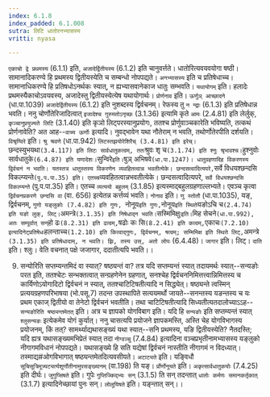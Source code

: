 ```yaml
---
index: 6.1.8
index_padded: 6.1.008
sutra: लिटि धातोरनभ्यासस्य
vritti: nyasa

---
```

`एकाचो द्वे प्रथमस्य` (6.1.1) इति, `अजादेर्द्वितीयस्य` (6.1.2) इति चानुवर्त्तते। धातोरित्यवयवयोगा षष्ठी। सामानादिकरण्ये हि प्रथमस्य द्वितीयस्येति च सम्बन्धो नोपपद्यते। `अनभ्यासस्य` इति च प्रतिषेधाच्च। सामानाधिकरण्ये हि प्रतिषधोऽनर्थकः स्यात्, न ह्यभ्यासवानेकाज धातुः सम्भवति। `यथायोगम्` इति। हलादेः प्रथमस्यैकाचोऽवयवस्य, अजादेस्तु द्वितीयस्येत्येष यथायोगार्थः। `प्रोर्णनाव` इति। `ऊर्णुञ् आच्छादने` (धा.पा.1039) `अजादेर्द्वितीयस्य` (6.1.2) इति नुशब्दस्य द्विर्वचनम्। रेफस्य तु `न न्द्राः` (6.1.3) इति प्रतिषेधान्न भवति। ननु चोर्णोतेरिजादित्वात् `इजादेश्च गुरुमतोऽनृच्छः` (3.1.36) इत्यामि कृते `आमः` (2.4.81) इति लेर्लुक्, `कृञ्चानुप्रयुज्यते लिटि` (3.1.40) इति कृञो लिट्परस्यानुप्रयोगः, ततश्च प्रोर्णुवाञ्चकारेति भविष्यति, तत्कथं प्रोर्णनावेति? अत आह--`वाच्य ऊर्णोः` इत्यादि। नुवद्भावेन यथा नौतेराम् न भवति, तथोर्णोतेरपीति दर्शयति।
`विश्रृण्विरे` इति। `श्रु श्रवणे` (धा.पा.942) `लिटस्तझयोरेशिरैच् (3.4.81) इति इरेच्। `छन्दस्युभयथा` (3.4.117) इति लिटः सार्वधातुकत्वम्, ततः `श्रुवः शृ च` (3.1.74) इति श्नुः श्रृभावश्च। `हुश्नुवोः सार्वधातुके` (6.4.87) इति यणादेशः। `सुन्विरे` इति। `षुञ् अभिषवे` (धा.पा.1247)। धातुग्रहणादिह विकरणस्य द्विर्वचनं न भवति। यतस्तत्र धातुस्तस्य विकरणेन व्यवहितत्वान्न भवतीत्येके। छन्दसत्वादित्यपरे, `सर्वे विधयश्छन्दसि विकल्प्यन्ते` (पु.प.पा.35) इति। एतच्च `व्यवहितत्वान्नभवतीत्येके। छन्दसत्वादित्यपरे, `सर्वे विधयश्छन्दसि विकल्प्यन्ते` (पु.प.पा.35) इति। एतच्च `व्यत्ययो बहुलम्` (3.1.85) इत्यस्माद्बहुलग्रहणाल्लभ्यते। एवञ्च कृत्वा `द्विर्वचनप्रकरणे छन्दसि वा` (वा. 656) इत्येतन्न कर्त्तव्यं भवति। `नोनाव` इति। `णु स्तोतौ` (धा.पा.1035), यङ्, द्विर्वचनम्, `गुणो यङ्लुकोः (7.4.82) इति गुणः, `नोनूय` इति गुणः, `नोनूय` इति स्थिते `यङोऽचि च` (2.4.74) इति यङो लुक्, लिट्। `अमन्त्रे` (3.1.35) इति निषेधाद्न भवति। `सस्मिमिक्षुः` इति। `मिह सेचने` (धा.पा.992), अतः सम्पूर्वात् सन् `हो ढः` (8.2.31) इति ढत्वम्, `षढोः कः सि` (8.2.41) इति कत्वम्, `एकाचः` (7.2.10) इत्यादिनेट्प्रतिषेधः `हलन्ताच्च` (1.2.10) इति कित्वाद्गुणः, द्विर्वचनम्, षत्वम्; सम्मिमिक्ष इति स्थिते लिट्, `अमन्त्रे` (3.1.35) इति प्रतिषेधादाम्, न भवति। झि, तस्य उस्, अतो लोपः` (6.4.48)।
`जागार` इति। लिट्। `दाति` इति। श्लुः। वेति वचनात् पक्षे जजागार, ददातीत्यपि भवति।।

9. सन्योरिति सप्तम्यन्तमिदं वा स्यात्? षष्ठ्यन्तं वा? तत्र यदि सप्तम्यन्तं स्यात् तदायमर्थः स्यात्--सन्यङोः परत इति, ततश्चेटः सन्भक्तत्वात् सन्ग्रहणेनेन ग्रहणात्, सनश्चेह द्विर्वचननिमित्तत्त्वान्निमित्तस्य च कार्यिणोऽयोगादिटो द्विर्वचनं न स्यात्, ततश्चाटिटिषतीत्यादि न सिद्ध्येत्। षष्ठ्यन्ते त्वस्मिन् प्रत्ययग्रहणपरिभाषया (भो.पसू.7) तदन्त उपस्थापिते सत्ययमर्थो जायते--सनन्तस्य यङन्तस्य च यः प्रथम एकाज् द्वितीयो वा तेनेटो द्विर्वचनं भवतीति। तथा चाटिटिषतीत्यादि सिध्यतीत्यतदालोच्याऽऽह--`सन्यङोरिति षष्ठ्यन्तमेतत्` इति। अत्र च ज्ञापको योगविबाग इति। यदि हि `सन्यङोः` इति सप्तम्यन्तं स्यात् `श्लुसन्यङः` इत्येकमेव योगं कुर्यात्। ननु चासत्यपि प्रयोजने ज्ञापकमस्ति, अस्ति चेह योगविभागस्य प्रयोजनम्, किं तत्? सामर्थ्याद्यथासङ्ख्यं यथा स्यात्--सनि प्रथमस्य, यङि द्वितीयस्येति? नैतदस्ति; यदि ह्यत्र यथासङ्ख्यमभिप्रेतं स्यात् तदा `नीग्वञ्चु` (7.4.84) इत्यादिना वञ्चप्रभृतीनामभ्यासस्य यङ्लुको नीगागमविधानं नोपपद्यते। यथासङ्ख्ये हि सति यद्येषां द्विर्वचनं नास्तीति नीगागमं न विदध्यात्। तस्माद्य#ओगविभागात् षष्ठ्यन्तमेतदित्यवसीयते।
`अटाट्यते` इति। यङ्विधौ `सूचिसूत्रिमूत्र्यट्यर्त्यशूर्णोतीनामुपसङ्ख्यानम्` (वा.198) ति यङ्। `र्प्रोर्णोनूयते` इति। `अकृत्सार्वधातुकयोः` (7.4.25) इति दीर्घः। `जुगुप्सिषते` इति। गुपेः `गुप्तिज्किद्भ्यः सन्` (3.1.5) ति सन् तदन्तात् `धातोः कर्मणः समानकर्तृकात्` (3.1.7) इत्यादिनेच्छायां पुनः सन्। `लोलूयिषते` इति। यङ्न्तात् सन्।।